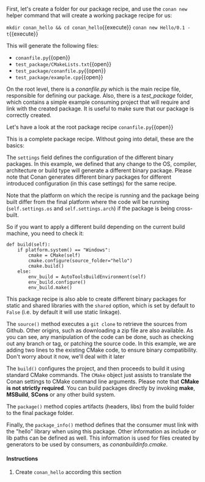First, let's create a folder for our package recipe, and use the `conan new` helper command that
will create a working package recipe for us:

`mkdir conan_hello && cd conan_hello`{{execute}}
`conan new Hello/0.1 -t`{{execute}}

This will generate the following files:

* `conanfile.py`{{open}}
* `test_package/CMakeLists.txt`{{open}}
* `test_package/conanfile.py`{{open}}
* `test_package/example.cpp`{{open}}

On the root level, there is a *conanfile.py* which is the main recipe file, responsible for
defining our package. Also, there is a *test_package* folder, which contains a simple example
consuming project that will require and link with the created package. It is useful to make sure
that our package is correctly created.

Let's have a look at the root package recipe `conanfile.py`{{open}}

This is a complete package recipe. Without going into detail, these are the basics:

The `settings` field defines the configuration of the different binary packages. In
this example, we defined that any change to the OS, compiler, architecture or build type will
generate a different binary package. Please note that Conan generates different binary packages for
different introduced configuration (in this case settings) for the same recipe.

Note that the platform on which the recipe is running and the package being built differ from
the final platform where the code will be running (``self.settings.os`` and ``self.settings.arch``) if
the package is being cross-built.

So if you want to apply a different build depending on the current build machine, you need to check it:

```
def build(self):
    if platform.system() == "Windows":
        cmake = CMake(self)
        cmake.configure(source_folder="hello")
        cmake.build()
    else:
        env_build = AutoToolsBuildEnvironment(self)
        env_build.configure()
        env_build.make()
```

This package recipe is also able to create different binary packages for static and shared
libraries with the ``shared`` option, which is set by default to ``False`` (i.e. by default it will use
static linkage).

The ``source()`` method executes a `git clone` to retrieve the sources from Github. Other
origins, such as downloading a zip file are also available. As you can see, any manipulation of the
code can be done, such as checking out any branch or tag, or patching the source code. In this example,
we are adding two lines to the existing CMake code, to ensure binary compatibility. Don't worry
about it now, we'll deal with it later

The ``build()`` configures the project, and then proceeds to build it using standard CMake commands. The
``CMake`` object just assists to translate the Conan settings to CMake command line
arguments. Please note that **CMake is not strictly required**. You can build packages directly
by invoking **make**, **MSBuild**, **SCons** or any other build system.

The ``package()`` method copies artifacts (headers, libs) from the build folder to the final
package folder.

Finally, the ``package_info()`` method defines that the consumer must link with the "hello" library
when using this package. Other information as include or lib paths can be defined as well. This
information is used for files created by generators to be used by consumers, as
*conanbuildinfo.cmake*.

#### Instructions

1. Create `conan_hello` according this section
